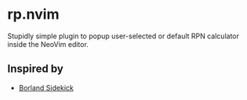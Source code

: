 # rp.nvim

Stupidly simple plugin to popup user-selected or default RPN calculator inside
the NeoVim editor.


## Inspired by

- [Borland Sidekick](https://en.wikipedia.org/wiki/Borland_Sidekick)
